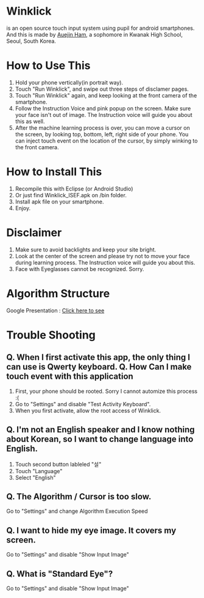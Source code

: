 # Winklick
is an open source touch input system using pupil for android smartphones.
And this is made by [Auejin Ham](https://fb.com/auejin), a sophomore in Kwanak High School, Seoul, South Korea.

# How to Use This
1. Hold your phone vertically(in portrait way).
2. Touch "Run Winklick", and swipe out three steps of disclamer pages.
3. Touch "Run Winklick" again, and keep looking at the front camera of the smartphone.
4. Follow the Instruction Voice and pink popup on the screen.
Make sure your face isn't out of image. The Instruction voice will guide you about this as well.
5. After the machine learning process is over, you can move a cursor on the screen,
by looking top, bottom, left, right side of your phone.
You can inject touch event on the location of the cursor, by simply winking to the front camera.

# How to Install This
1. Recompile this with Eclipse (or Android Studio)
2. Or just find Winklick_ISEF.apk on /bin folder.
3. Install apk file on your smartphone.
4. Enjoy.

# Disclaimer
1. Make sure to avoid backlights and keep your site bright.
2. Look at the center of the screen and please try not to move your face during learning process. The Instruction voice will guide you about this.
3. Face with Eyeglasses cannot be recognized. Sorry.

# Algorithm Structure
Google Presentation : [Click here to see](https://docs.google.com/presentation/d/1-lDESAHk1FEUKRgrNjmKZ9gnl_Uo8wq3_Nsei2fDRaQ/pub?start=true&loop=false&delayms=60000)

# Trouble Shooting
Q. When I first activate this app, the only thing I can use is Qwerty keyboard.
Q. How Can I make touch event with this application
-----------------
1. First, your phone should be rooted. Sorry I cannot automize this process :(
2. Go to "Settings" and disable "Test Activity Keyboard".
3. When you first activate, allow the root access of Winklick.

Q. I'm not an English speaker and I know nothing about Korean, so I want to change language into English.
-----------------
1. Touch second button lableled "설"
2. Touch "Language"
3. Select "English"

Q. The Algorithm / Cursor is too slow.
-----------------
Go to "Settings" and change Algorithm Execution Speed

Q. I want to hide my eye image. It covers my screen.
-----------------
Go to "Settings" and disable "Show Input Image"

Q. What is "Standard Eye"?
-----------------
Go to "Settings" and disable "Show Input Image"
